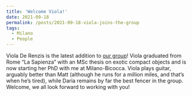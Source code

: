 ```yaml
---
title: 'Welcome Viola!'
date: 2021-09-18
permalink: /posts/2021-09-18-viola-joins-the-group
tags:
  - Milano
  - People
---
```


Viola De Renzis is the latest addition to [our group](/group)! Viola graduated from Rome “La Sapienza” with an MSc thesis on exotic compact objects and is now starting her PhD with me at Milano-Bicocca. Viola plays guitar, arguably better than Matt (although he runs for a million miles, and that’s when he’s tired), while Daria remains by far the best fencer in the group. Welcome, we all look forward to working with you!

